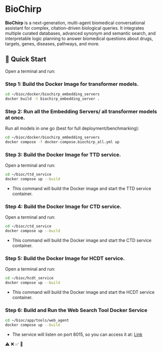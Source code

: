 
# BioChirp

**BioChirp** is a next-generation, multi-agent biomedical conversational assistant for complex, citation-driven biological queries. It integrates multiple curated databases, advanced synonym and semantic search, and interpretable logic planning to answer biomedical questions about drugs, targets, genes, diseases, pathways, and more.


## 🚀 Quick Start

Open a terminal and run:

### Step 1: Build the Docker Image for transformer models.

```bash
cd ~/bioc/docker/biochirp_embedding_servers
docker build -t biochirp_embedding_server .
```
### Step 2: Run all the Embedding Servers/ all transformer models at once.

Run all models in one go (best for full deployment/benchmarking):

```bash
cd ~/bioc/docker/biochirp_embedding_servers
docker compose -f docker-compose.biochirp_all.yml up
```


### Step 3: Build the Docker Image for TTD service.


Open a terminal and run:

```bash
cd ~/bioc/ttd_service
docker compose up --build
```

* This command will build the Docker image and start the TTD service container.


### Step 4: Build the Docker Image for CTD service.


Open a terminal and run:

```bash
cd ~/bioc/ctd_service
docker compose up --build
```

* This command will build the Docker image and start the CTD service container.



### Step 5: Build the Docker Image for HCDT service.


Open a terminal and run:

```bash
cd ~/bioc/hcdt_service
docker compose up --build
```

* This command will build the Docker image and start the HCDT service container.


### Step 6: Build and Run the Web Search Tool Docker Service
```bash
cd ~/bioc/app/tools/web_agent
docker compose up --build
```

* The service will listen on port 8015, so you can access it at: [Link](http://192.168.22.20:8015)

⚠️
❌
✅
🚀
